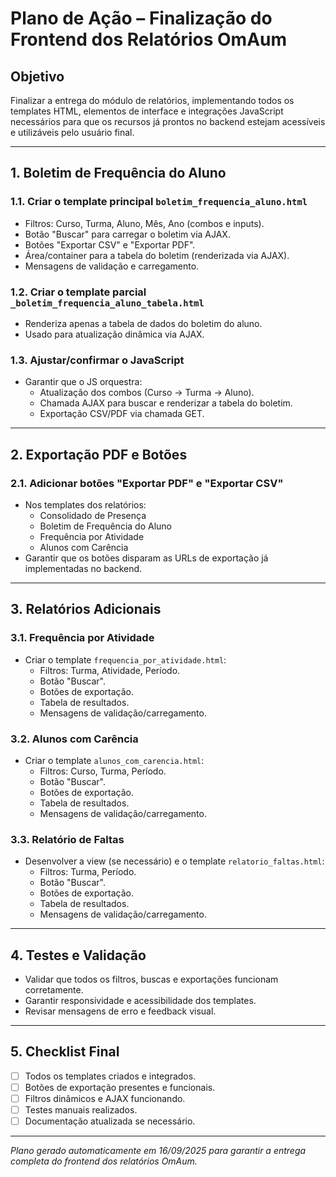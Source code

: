 # Plano de Ação – Finalização do Frontend dos Relatórios OmAum

## Objetivo
Finalizar a entrega do módulo de relatórios, implementando todos os templates HTML, elementos de interface e integrações JavaScript necessários para que os recursos já prontos no backend estejam acessíveis e utilizáveis pelo usuário final.

---

## 1. Boletim de Frequência do Aluno

### 1.1. Criar o template principal `boletim_frequencia_aluno.html`
- Filtros: Curso, Turma, Aluno, Mês, Ano (combos e inputs).
- Botão "Buscar" para carregar o boletim via AJAX.
- Botões "Exportar CSV" e "Exportar PDF".
- Área/container para a tabela do boletim (renderizada via AJAX).
- Mensagens de validação e carregamento.

### 1.2. Criar o template parcial `_boletim_frequencia_aluno_tabela.html`
- Renderiza apenas a tabela de dados do boletim do aluno.
- Usado para atualização dinâmica via AJAX.

### 1.3. Ajustar/confirmar o JavaScript
- Garantir que o JS orquestra:
  - Atualização dos combos (Curso → Turma → Aluno).
  - Chamada AJAX para buscar e renderizar a tabela do boletim.
  - Exportação CSV/PDF via chamada GET.

---

## 2. Exportação PDF e Botões

### 2.1. Adicionar botões "Exportar PDF" e "Exportar CSV"
- Nos templates dos relatórios:
  - Consolidado de Presença
  - Boletim de Frequência do Aluno
  - Frequência por Atividade
  - Alunos com Carência
- Garantir que os botões disparam as URLs de exportação já implementadas no backend.

---

## 3. Relatórios Adicionais

### 3.1. Frequência por Atividade
- Criar o template `frequencia_por_atividade.html`:
  - Filtros: Turma, Atividade, Período.
  - Botão "Buscar".
  - Botões de exportação.
  - Tabela de resultados.
  - Mensagens de validação/carregamento.

### 3.2. Alunos com Carência
- Criar o template `alunos_com_carencia.html`:
  - Filtros: Curso, Turma, Período.
  - Botão "Buscar".
  - Botões de exportação.
  - Tabela de resultados.
  - Mensagens de validação/carregamento.

### 3.3. Relatório de Faltas
- Desenvolver a view (se necessário) e o template `relatorio_faltas.html`:
  - Filtros: Turma, Período.
  - Botão "Buscar".
  - Botões de exportação.
  - Tabela de resultados.
  - Mensagens de validação/carregamento.

---

## 4. Testes e Validação
- Validar que todos os filtros, buscas e exportações funcionam corretamente.
- Garantir responsividade e acessibilidade dos templates.
- Revisar mensagens de erro e feedback visual.

---

## 5. Checklist Final
- [ ] Todos os templates criados e integrados.
- [ ] Botões de exportação presentes e funcionais.
- [ ] Filtros dinâmicos e AJAX funcionando.
- [ ] Testes manuais realizados.
- [ ] Documentação atualizada se necessário.

---

*Plano gerado automaticamente em 16/09/2025 para garantir a entrega completa do frontend dos relatórios OmAum.*
